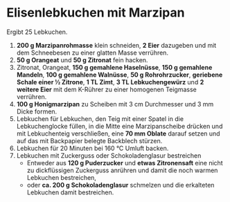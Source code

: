 # Elisenlebkuchen mit Marzipan

Ergibt 25 Lebkuchen.

1.  **200 g Marzipanrohmasse** klein schneiden, **2 Eier** dazugeben und mit dem Schneebesen zu einer glatten Masse verrühren.
2.  **50 g Orangeat** und **50 g Zitronat** fein hacken.
3.  Zitronat, Orangeat, **150 g gemahlene Haselnüsse**, **150 g gemahlene Mandeln**, **100 g gemahlene Walnüsse**, **50 g Rohrohrzucker**, **geriebene Schale einer &half; Zitrone**, **1 TL Zimt**, **3 TL Lebkuchengewürz** und **2 weitere Eier** mit dem K-Rührer zu einer homogenen Teigmasse verrühren.
4.  **100 g Honigmarzipan** zu Scheiben mit 3 cm Durchmesser und 3 mm Dicke formen.
5.  Lebkuchen für Lebkuchen, den Teig mit einer Spatel in die Lebkuchenglocke füllen, in die Mitte eine Marzipanscheibe drücken und mit Lebkuchenteig verschließen, eine **70 mm Oblate** darauf setzen und auf das mit Backpapier belegte Backblech stürzen.
6.  Lebkuchen für 20 Minuten bei 160 °C Umluft backen.
7.  Lebkuchen mit Zuckerguss oder Schokoladenglasur bestreichen
    - Entweder aus **120 g Puderzucker** und **etwas Zitronensaft** eine nicht zu dickflüssigen Zuckerguss anrühren und damit die noch warmen Lebkuchen bestreichen,
    - oder **ca. 200 g Schokoladenglasur** schmelzen und die erkalteten Lebkuchen damit bestreichen.
